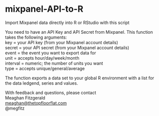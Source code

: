 mixpanel-API-to-R
=================

Import Mixpanel data directly into R or RStudio with this script

You need to have an API Key and API Secret from Mixpanel. This function takes the following arguments:<br>
  key = your API key (from your Mixpanel account details)<br>
  secret = your API secret (from your Mixpanel account details)<br>
  event = the event you want to export data for<br>
  unit = accepts hour/day/week/month<br>
  interval = numeric; the number of units you want<br>
  type = accepts unique/general/average<br>

The function exports a data set to your global R environment with a list for the data ledgend, series and values.

With feedback and questions, please contact<br>
Meaghan Fitzgerald<br>
meaghan@thetopfloorflat.com<br>
@megfitz
